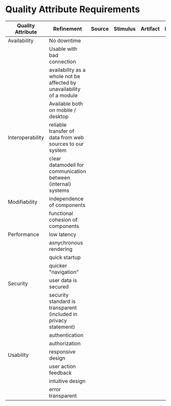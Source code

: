 # Quality Attribute Requirements


| Quality Attribute  | Refinement  | Source        | Stimulus         | Artifact      | Environment       | Response      | Response Measure        | Business Value  | Technical risk |
| ------------------  | ------------------------------   | ----------------  | ------------------ | ------------------ | ------------------ | ------------------------------ | -------------------------|------------|-------------|
|     Availability      |        No downtime   |    |    |    |    |    |   |     |    |    |
|           |  Usable with bad connection     |    |      |     |     |     |   |    |       |       |
|           |  availability as a whole not be affected by unavailability of a module |     |     |    |     |    |  |       |       |       |
|           |  Available both on mobile / desktop |    |     |     |     |     |     |     |     |     |
|     Interoperability   |  reliable transfer of data from web sources to our system |   |    |     |    |    |    |       |       |       |
|           |  clear datamodell for communication between (internal) systems |   |    |     |      |    |     |       |       |       |
|   Modifiability    |  independence of components |     |     |     |     |     |    |    |     |       |
|           |  functional cohesion of components |     |     |    |      |    |     |       |       |       |
|    Performance       |  low latency |       |     |      |      |     |     |     |     |     |
|       |  asnychronous rendering |     |     |      |      |      |     |     |     |     |
|       |  quick startup |     |     |      |      |      |     |     |     |     |
|       |  quicker "navigation" |     |     |      |      |      |     |     |     |     |
|  Security  |  user data is secured |     |     |      |      |      |     |     |     |     |
|       |  security standard is transparent (included in privacy statement) |     |     |      |      |      |     |     |     |     |
|       |  authentication |     |     |      |      |      |     |     |     |     |
|       |  authorization |     |     |      |      |      |     |     |     |     |
| Usability  |  responsive design |     |     |      |      |      |     |     |     |     |
|       |  user action feedback |     |     |      |      |      |     |     |     |     |
|       |  intuitive design |     |     |      |      |      |     |     |     |     |
|       |  error transparent |     |     |      |      |      |     |     |     |     |
